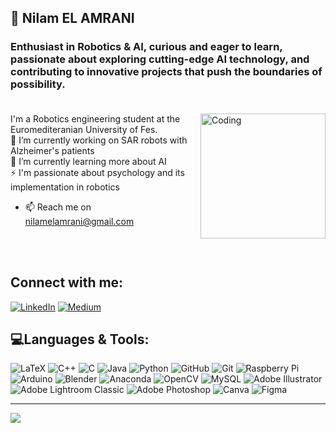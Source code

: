 ## 💫 Nilam EL AMRANI

###  Enthusiast in Robotics & AI, curious and eager to learn, passionate about exploring cutting-edge AI technology, and contributing to innovative projects that push the boundaries of possibility. <br><br>
<img align="right" alt="Coding" width="200" height="200" src="https://github.com/46orionis/46orionis/assets/65911052/3d6f5d91-7cf4-43a5-a38a-268b95ab80cf">

I'm a Robotics engineering student at the Euromediteranian University of Fes. <br>
🔭 I’m currently working on SAR robots with Alzheimer's patients<br>🌱 I’m currently learning more about AI<br>⚡ I'm passionate about psychology and its implementation in  robotics <br>


- 📫  Reach me on <nilamelamrani@gmail.com>

<br><br>

## Connect with me:
[![LinkedIn](https://img.shields.io/badge/LinkedIn-%230077B5.svg?logo=linkedin&logoColor=white)](https://linkedin.com/in/nilam-el-amrani) [![Medium](https://img.shields.io/badge/Medium-12100E?logo=medium&logoColor=white)](https://medium.com/@https://medium.com/@nilamelamrani) 

## 💻Languages & Tools:
![LaTeX](https://img.shields.io/badge/latex-%23008080.svg?style=flat&logo=latex&logoColor=white) ![C++](https://img.shields.io/badge/c++-%2300599C.svg?style=flat&logo=c%2B%2B&logoColor=white) ![C](https://img.shields.io/badge/c-%2300599C.svg?style=flat&logo=c&logoColor=white) ![Java](https://img.shields.io/badge/java-%23ED8B00.svg?style=flat&logo=openjdk&logoColor=white) ![Python](https://img.shields.io/badge/python-3670A0?style=flat&logo=python&logoColor=ffdd54) ![GitHub](https://img.shields.io/badge/github-%23121011.svg?style=flat&logo=github&logoColor=white) ![Git](https://img.shields.io/badge/git-%23F05033.svg?style=flat&logo=git&logoColor=white) ![Raspberry Pi](https://img.shields.io/badge/-RaspberryPi-C51A4A?style=flat&logo=Raspberry-Pi) ![Arduino](https://img.shields.io/badge/-Arduino-00979D?style=flat&logo=Arduino&logoColor=white)  ![Blender](https://img.shields.io/badge/blender-%23F5792A.svg?style=flat&logo=blender&logoColor=white) ![Anaconda](https://img.shields.io/badge/Anaconda-%2344A833.svg?style=flat&logo=anaconda&logoColor=white) 
 ![OpenCV](https://img.shields.io/badge/opencv-%23white.svg?style=flat&logo=opencv&logoColor=white)   ![MySQL](https://img.shields.io/badge/mysql-4479A1.svg?style=flat&logo=mysql&logoColor=white) ![Adobe Illustrator](https://img.shields.io/badge/adobe%20illustrator-%23FF9A00.svg?style=flat&logo=adobe%20illustrator&logoColor=white)  ![Adobe Lightroom Classic](https://img.shields.io/badge/Adobe%20Lightroom%20Classic-31A8FF.svg?style=flat&logo=Adobe%20Lightroom%20Classic&logoColor=white) ![Adobe Photoshop](https://img.shields.io/badge/adobe%20photoshop-%2331A8FF.svg?style=flat&logo=adobe%20photoshop&logoColor=white) ![Canva](https://img.shields.io/badge/Canva-%2300C4CC.svg?style=flat&logo=Canva&logoColor=white) ![Figma](https://img.shields.io/badge/figma-%23F24E1E.svg?style=flat&logo=figma&logoColor=white)
<!--![ROS](https://img.shields.io/badge/ros-%230A0FF9.svg?style=flat&logo=ros&logoColor=white)![Unreal Engine](https://img.shields.io/badge/unrealengine-%23313131.svg?style=flat&logo=unrealengine&logoColor=white)![ChatGPT](https://img.shields.io/badge/chatGPT-74aa9c?style=flat&logo=openai&logoColor=white)-->
---
![](https://github-readme-stats.vercel.app/api?username=46orionis&theme=dracula&hide_border=false&include_all_commits=true&count_private=true)<br/>
<!--![](https://github-readme-streak-stats.herokuapp.com/?user=46orionis&theme=dracula&hide_border=false)<br/>
![](https://github-readme-stats.vercel.app/api/top-langs/?username=46orionis&theme=dracula&hide_border=false&include_all_commits=true&count_private=true&layout=compact)

### ✍️ Random Dev Quote
![](https://quotes-github-readme.vercel.app/api?type=horizontal&theme=radical)

 Proudly created with GPRM ( https://gprm.itsvg.in ) -->
